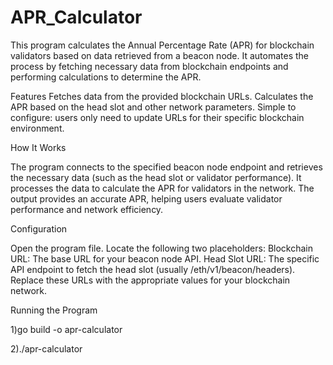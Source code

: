 # APR_Calculator
This program calculates the Annual Percentage Rate (APR) for blockchain validators based on data retrieved from a beacon node. It automates the process by fetching necessary data from blockchain endpoints and performing calculations to determine the APR.

Features
Fetches data from the provided blockchain URLs.
Calculates the APR based on the head slot and other network parameters.
Simple to configure: users only need to update URLs for their specific blockchain environment.

How It Works

The program connects to the specified beacon node endpoint and retrieves the necessary data (such as the head slot or validator performance).
It processes the data to calculate the APR for validators in the network.
The output provides an accurate APR, helping users evaluate validator performance and network efficiency.

Configuration

Open the program file.
Locate the following two placeholders:
Blockchain URL: The base URL for your beacon node API.
Head Slot URL: The specific API endpoint to fetch the head slot (usually /eth/v1/beacon/headers).
Replace these URLs with the appropriate values for your blockchain network.

Running the Program

1)go build -o apr-calculator

2)./apr-calculator

